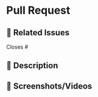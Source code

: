 # Pull Request

## 🔗 Related Issues

<!-- Link to related issues using one of the following formats: -->
<!-- Closes #123 -->
<!-- Fixes #456 -->
<!-- Resolves #789 -->

Closes #

## 📝 Description

<!-- Describe your changes in detail -->

## 📸 Screenshots/Videos

<!-- Add screenshots or videos if applicable -->
